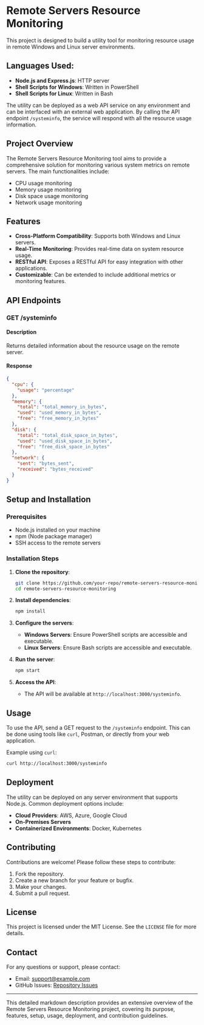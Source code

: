 # Remote Servers Resource Monitoring

This project is designed to build a utility tool for monitoring resource usage in remote Windows and Linux server environments.

## Languages Used:
- **Node.js and Express.js**: HTTP server
- **Shell Scripts for Windows**: Written in PowerShell
- **Shell Scripts for Linux**: Written in Bash

The utility can be deployed as a web API service on any environment and can be interfaced with an external web application. By calling the API endpoint `/systeminfo`, the service will respond with all the resource usage information.

## Project Overview

The Remote Servers Resource Monitoring tool aims to provide a comprehensive solution for monitoring various system metrics on remote servers. The main functionalities include:

- CPU usage monitoring
- Memory usage monitoring
- Disk space usage monitoring
- Network usage monitoring

## Features

- **Cross-Platform Compatibility**: Supports both Windows and Linux servers.
- **Real-Time Monitoring**: Provides real-time data on system resource usage.
- **RESTful API**: Exposes a RESTful API for easy integration with other applications.
- **Customizable**: Can be extended to include additional metrics or monitoring features.

## API Endpoints

### GET /systeminfo

#### Description
Returns detailed information about the resource usage on the remote server.

#### Response
```json
{
  "cpu": {
    "usage": "percentage"
  },
  "memory": {
    "total": "total_memory_in_bytes",
    "used": "used_memory_in_bytes",
    "free": "free_memory_in_bytes"
  },
  "disk": {
    "total": "total_disk_space_in_bytes",
    "used": "used_disk_space_in_bytes",
    "free": "free_disk_space_in_bytes"
  },
  "network": {
    "sent": "bytes_sent",
    "received": "bytes_received"
  }
}
```

## Setup and Installation

### Prerequisites
- Node.js installed on your machine
- npm (Node package manager)
- SSH access to the remote servers

### Installation Steps

1. **Clone the repository**:
    ```bash
    git clone https://github.com/your-repo/remote-servers-resource-monitoring.git
    cd remote-servers-resource-monitoring
    ```

2. **Install dependencies**:
    ```bash
    npm install
    ```

3. **Configure the servers**:
   - **Windows Servers**: Ensure PowerShell scripts are accessible and executable.
   - **Linux Servers**: Ensure Bash scripts are accessible and executable.

4. **Run the server**:
    ```bash
    npm start
    ```

5. **Access the API**:
   - The API will be available at `http://localhost:3000/systeminfo`.

## Usage

To use the API, send a GET request to the `/systeminfo` endpoint. This can be done using tools like `curl`, Postman, or directly from your web application.

Example using `curl`:
```bash
curl http://localhost:3000/systeminfo
```

## Deployment

The utility can be deployed on any server environment that supports Node.js. Common deployment options include:

- **Cloud Providers**: AWS, Azure, Google Cloud
- **On-Premises Servers**
- **Containerized Environments**: Docker, Kubernetes

## Contributing

Contributions are welcome! Please follow these steps to contribute:

1. Fork the repository.
2. Create a new branch for your feature or bugfix.
3. Make your changes.
4. Submit a pull request.

## License

This project is licensed under the MIT License. See the `LICENSE` file for more details.

## Contact

For any questions or support, please contact:

- Email: support@example.com
- GitHub Issues: [Repository Issues](https://github.com/your-repo/remote-servers-resource-monitoring/issues)

---

This detailed markdown description provides an extensive overview of the Remote Servers Resource Monitoring project, covering its purpose, features, setup, usage, deployment, and contribution guidelines.